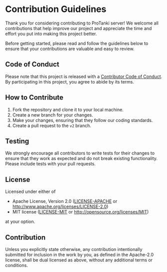 # Contribution Guidelines

Thank you for considering contributing to ProTanki server!
We welcome all contributions that help improve our project and appreciate the time
and effort you put into making this project better.

Before getting started, please read and follow the guidelines below to ensure
that your contributions are valuable and easy to review.

## Code of Conduct

Please note that this project is released with a [Contributor Code of Conduct](CODE_OF_CONDUCT.md).
By participating in this project, you agree to abide by its terms.

## How to Contribute

1. Fork the repository and clone it to your local machine.
2. Create a new branch for your changes.
3. Make your changes, ensuring that they follow our coding standards.
4. Create a pull request to the `v2` branch.

## Testing

We strongly encourage all contributors to write tests for their changes to ensure that
they work as expected and do not break existing functionality. Please include tests with your pull requests.

## License

Licensed under either of

 * Apache License, Version 2.0
   ([LICENSE-APACHE](LICENSE-APACHE) or http://www.apache.org/licenses/LICENSE-2.0)
 * MIT license
   ([LICENSE-MIT](LICENSE-MIT) or http://opensource.org/licenses/MIT)

at your option.

## Contribution

Unless you explicitly state otherwise, any contribution intentionally submitted
for inclusion in the work by you, as defined in the Apache-2.0 license, shall be
dual licensed as above, without any additional terms or conditions.
